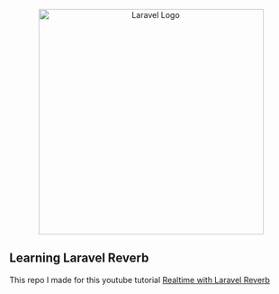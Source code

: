 <p align="center"><a href="https://laravel.com" target="_blank"><img src="https://raw.githubusercontent.com/laravel/art/master/logo-lockup/5%20SVG/2%20CMYK/1%20Full%20Color/laravel-logolockup-cmyk-red.svg" width="400" alt="Laravel Logo"></a></p>


## Learning Laravel Reverb

This repo I made for this youtube tutorial [Realtime with Laravel Reverb](https://www.youtube.com/watch?v=WgirvczpvA8&t)
